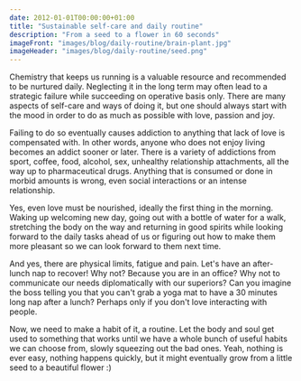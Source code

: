 ```yaml
---
date: 2012-01-01T00:00:00+01:00
title: "Sustainable self-care and daily routine"
description: "From a seed to a flower in 60 seconds"
imageFront: "images/blog/daily-routine/brain-plant.jpg"
imageHeader: "images/blog/daily-routine/seed.png"
---
```



Chemistry that keeps us running is a valuable resource and recommended to be nurtured daily.
Neglecting it in the long term may often lead to a strategic failure while succeeding on operative basis only.
There are many aspects of self-care and ways of doing it, but one should always start with the mood in order
to do as much as possible with love, passion and joy.

Failing to do so eventually causes addiction to anything that lack of love is compensated with.
In other words, anyone who does not enjoy living becomes an addict sooner or later.
There is a variety of addictions from sport, coffee, food, alcohol, sex, unhealthy relationship attachments, all the way up to pharmaceutical drugs.
Anything that is consumed or done in morbid amounts is wrong, even social interactions or an intense relationship.

Yes, even love must be nourished, ideally the first thing in the morning.
Waking up welcoming new day, going out with a bottle of water for a walk, stretching the body on the way and returning in good spirits while looking forward to
the daily tasks ahead of us or figuring out how to make them more pleasant so we can look forward to them next time.

And yes, there are physical limits, fatigue and pain. Let's have an after-lunch nap to recover! Why not?
Because you are in an office? Why not to communicate our needs diplomatically with our superiors?
Can you imagine the boss telling you that you can't grab a yoga mat to have a 30 minutes long nap after a lunch?
Perhaps only if you don't love interacting with people.

Now, we need to make a habit of it, a routine. Let the body and soul get used to something that works until we have a whole bunch of useful habits we can choose from,
slowly squeezing out the bad ones. Yeah, nothing is ever easy, nothing happens quickly, but it might eventually grow from a little seed to a beautiful flower :)
